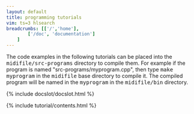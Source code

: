 ```yaml
---
layout: default
title: programming tutorials
vim: ts=3 hlsearch
breadcrumbs: [['/','home'], 
		['/doc', 'documentation']
	]
---
```


<script>

document.addEventListener("DOMContentLoaded", function(event) {
	var links = document.querySelectorAll('a');
	var matches = window.location.href.match(/#(.*)\s*$/);
	if (!matches) {
		return;
	}
	var target = matches[1];
	var anchor;
	var i;
	for (i=0; i<links.length; i++) {
		matches = links[i].outerHTML.match(/name="([^"]+)"/);
		if (matches) {
			anchor = matches[1];
			if (anchor === target) {
				var element = links[i].parentNode.nextSibling;
				if (element.tagName === 'DETAILS') {
					element.setAttribute('open', '');
					element.scrollIntoViewIfNeeded();
				}
			}
		}
	}
});

</script>

The code examples in the following tutorials can be placed into the
<tt>midifile/src-programs</tt> directory to compile them.  For example if
the program is named "src-programs/myprogram.cpp", then type <tt>make
myprogram</tt> in the <tt>midifile</tt> base directory to compile it.  The compiled
program will be named in the <tt>myprogram</tt> in the <tt>midifile/bin</tt> directory.

{% include docslot/docslot.html %}

{% include tutorial/contents.html %}



